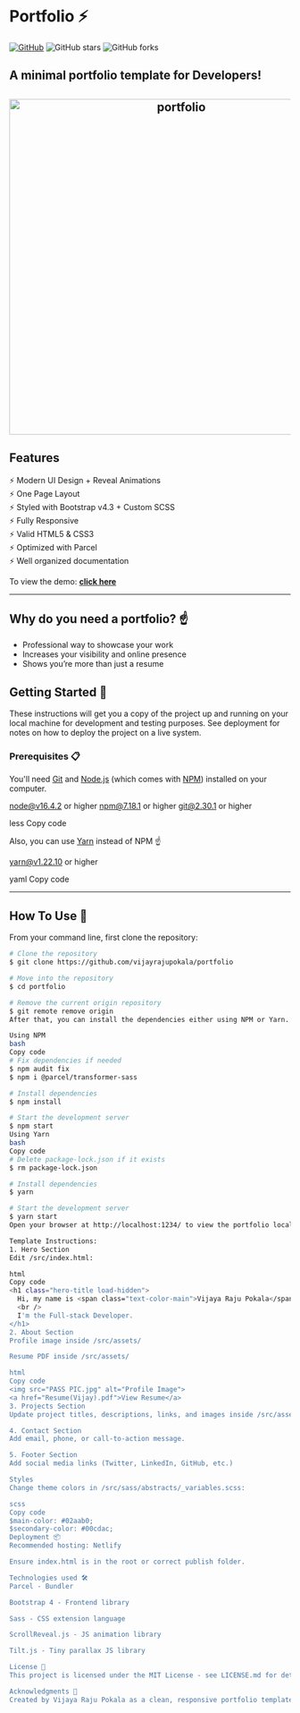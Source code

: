 # Portfolio ⚡️ 
[![GitHub](https://img.shields.io/github/license/vijayrajupokala/portfolio?color=blue)](https://github.com/vijayrajupokala/portfolio/blob/master/LICENSE.md) 
![GitHub stars](https://img.shields.io/github/stars/vijayrajupokala/portfolio) 
![GitHub forks](https://img.shields.io/github/forks/vijayrajupokala/portfolio)

## A minimal portfolio template for Developers!

<h2 align="center">
  <img src="https://github.com/vijayrajupokala/portfolio/blob/master/examples/example.gif" alt="portfolio" width="600px" />
  <br>
</h2>

## Features

⚡️ Modern UI Design + Reveal Animations  
⚡️ One Page Layout  
⚡️ Styled with Bootstrap v4.3 + Custom SCSS  
⚡️ Fully Responsive  
⚡️ Valid HTML5 & CSS3  
⚡️ Optimized with Parcel  
⚡️ Well organized documentation

To view the demo: **[click here](https://portfolio.netlify.app/)**

---

## Why do you need a portfolio? ☝️

- Professional way to showcase your work  
- Increases your visibility and online presence  
- Shows you’re more than just a resume

## Getting Started 🚀

These instructions will get you a copy of the project up and running on your local machine for development and testing purposes. See deployment for notes on how to deploy the project on a live system.

### Prerequisites 📋

You'll need [Git](https://git-scm.com) and [Node.js](https://nodejs.org/en/download/) (which comes with [NPM](http://npmjs.com)) installed on your computer.

node@v16.4.2 or higher
npm@7.18.1 or higher
git@2.30.1 or higher

less
Copy code

Also, you can use [Yarn](https://yarnpkg.com/) instead of NPM ☝️

yarn@v1.22.10 or higher

yaml
Copy code

---

## How To Use 🔧

From your command line, first clone the repository:

```bash
# Clone the repository
$ git clone https://github.com/vijayrajupokala/portfolio

# Move into the repository
$ cd portfolio

# Remove the current origin repository
$ git remote remove origin
After that, you can install the dependencies either using NPM or Yarn.

Using NPM
bash
Copy code
# Fix dependencies if needed
$ npm audit fix
$ npm i @parcel/transformer-sass

# Install dependencies
$ npm install

# Start the development server
$ npm start
Using Yarn
bash
Copy code
# Delete package-lock.json if it exists
$ rm package-lock.json

# Install dependencies
$ yarn

# Start the development server
$ yarn start
Open your browser at http://localhost:1234/ to view the portfolio locally.

Template Instructions:
1. Hero Section
Edit /src/index.html:

html
Copy code
<h1 class="hero-title load-hidden">
  Hi, my name is <span class="text-color-main">Vijaya Raju Pokala</span>
  <br />
  I'm the Full-stack Developer.
</h1>
2. About Section
Profile image inside /src/assets/

Resume PDF inside /src/assets/

html
Copy code
<img src="PASS PIC.jpg" alt="Profile Image">
<a href="Resume(Vijay).pdf">View Resume</a>
3. Projects Section
Update project titles, descriptions, links, and images inside /src/assets/.

4. Contact Section
Add email, phone, or call-to-action message.

5. Footer Section
Add social media links (Twitter, LinkedIn, GitHub, etc.)

Styles
Change theme colors in /src/sass/abstracts/_variables.scss:

scss
Copy code
$main-color: #02aab0;
$secondary-color: #00cdac;
Deployment 📦
Recommended hosting: Netlify

Ensure index.html is in the root or correct publish folder.

Technologies used 🛠️
Parcel - Bundler

Bootstrap 4 - Frontend library

Sass - CSS extension language

ScrollReveal.js - JS animation library

Tilt.js - Tiny parallax JS library

License 📄
This project is licensed under the MIT License - see LICENSE.md for details.

Acknowledgments 🎁
Created by Vijaya Raju Pokala as a clean, responsive portfolio template for developers.